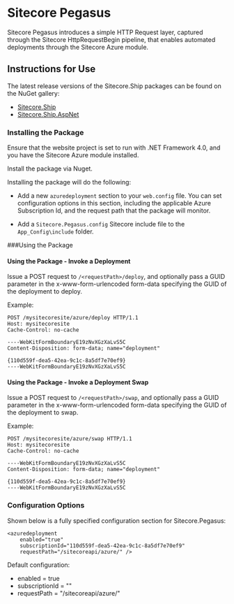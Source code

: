 # Sitecore Pegasus

Sitecore Pegasus introduces a simple HTTP Request layer, captured through the Sitecore HttpRequestBegin pipeline, that enables automated deployments through the Sitecore Azure module.


## Instructions for Use

The latest release versions of the Sitecore.Ship packages can be found on the NuGet gallery:

* [Sitecore.Ship](http://www.nuget.org/packages/Sitecore.Ship/) 
* [Sitecore.Ship.AspNet](http://www.nuget.org/packages/Sitecore.Ship.AspNet/) 


### Installing the Package

Ensure that the website project is set to run with .NET Framework 4.0, and you have the Sitecore Azure module installed. 

Install the package via Nuget.

Installing the package will do the following:

* Add a new `azuredeployment` section to your `web.config` file. You can set configuration options in this section, including the applicable Azure Subscription Id, and the request path that the package will monitor.

* Add a `Sitecore.Pegasus.config` Sitecore include file to the `App_Config\include` folder.

###Using the Package

#### Using the  Package - Invoke a Deployment

Issue a POST request to `/<requestPath>/deploy`, and optionally pass a GUID parameter in the x-www-form-urlencoded form-data specifying the GUID of the deployment to deploy.

Example:

    POST /mysitecoresite/azure/deploy HTTP/1.1
    Host: mysitecoresite
    Cache-Control: no-cache
    
    ----WebKitFormBoundaryE19zNvXGzXaLvS5C
    Content-Disposition: form-data; name="deployment"
    
    {110d559f-dea5-42ea-9c1c-8a5df7e70ef9}
    ----WebKitFormBoundaryE19zNvXGzXaLvS5C

#### Using the  Package - Invoke a Deployment Swap

Issue a POST request to `/<requestPath>/swap`, and optionally pass a GUID parameter in the x-www-form-urlencoded form-data specifying the GUID of the deployment to swap.

Example:

    POST /mysitecoresite/azure/swap HTTP/1.1
    Host: mysitecoresite
    Cache-Control: no-cache
    
    ----WebKitFormBoundaryE19zNvXGzXaLvS5C
    Content-Disposition: form-data; name="deployment"
    
    {110d559f-dea5-42ea-9c1c-8a5df7e70ef9}
    ----WebKitFormBoundaryE19zNvXGzXaLvS5C


### Configuration Options

Shown below is a fully specified configuration section for Sitecore.Pegasus:

	<azuredeployment 
		enabled="true" 
		subscriptionId="110d559f-dea5-42ea-9c1c-8a5df7e70ef9" 
		requestPath="/sitecoreapi/azure/" />



Default configuration:

* enabled = true
* subscriptionId = ""
* requestPath = "/sitecoreapi/azure/"